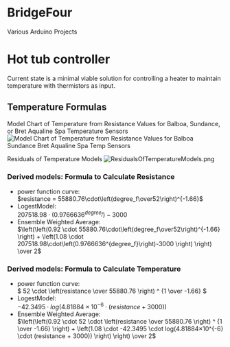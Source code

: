 # BridgeFour
Various Arduino Projects

# Hot tub controller
Current state is a minimal viable solution for controlling a heater to maintain temperature with thermistors as input.

## Temperature Formulas

Model Chart of Temperature from Resistance Values for Balboa, Sundance, or Bret Aqualine Spa Temperature Sensors
![Model Chart of Temperature from Resistance Values for Balboa Sundance Bret Aqualine Spa Temp Sensors](/documentation/resources/ModelChartOfTempfromResistanceValuesforBalboaSundanceBretAqualineSpaTempSensors.png)

Residuals of Temperature Models
![ResidualsOfTemperatureModels.png](/documentation/resources/ResidualsOfTemperatureModels.png)

### Derived models: Formula to Calculate Resistance
- power function curve: <br/>
   $`resistance = 55880.76\cdot\left(degree_f\over52\right)^{-1.66}`$ 
- LogestModel: <br/> $` 207518.98\cdot\left(0.9766636^{degree_f}\right) -3000  `$
- Ensemble Weighted Average: <br/>
$`\left(\left(0.92 \cdot 55880.76\cdot\left(degree_f\over52\right)^{-1.66} \right) + \left(1.08 \cdot 207518.98\cdot\left(0.9766636^{degree_f}\right)-3000 \right) \right) \over 2`$

### Derived models: Formula to Calculate Temperature
- power function curve:<br/> 
 $` 52 \cdot \left(resistance \over 55880.76 \right) ^ {1 \over -1.66} `$
- LogestModel: <br/>
$`-42.3495 \cdot log(4.81884×10^{-6} \cdot (resistance + 3000)) `$
- Ensemble Weighted Average: <br/> $`\left(\left(0.92 \cdot       52 \cdot \left(resistance \over 55880.76 \right) ^ {1 \over -1.66} \right) + \left(1.08 \cdot -42.3495 \cdot log(4.81884×10^{-6} \cdot (resistance + 3000)) \right) \right) \over 2`$

